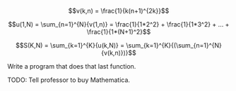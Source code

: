 $$v(k,n) = \frac{1}{k(n+1)^{2k}}$$

$$u(1,N) = \sum_{n=1}^{N}{v(1,n)} = \frac{1}{1*2^2} + \frac{1}{1*3^2} + ... + \frac{1}{1*(N+1)^2}$$

$$S(K,N) = \sum_{k=1}^{K}{u(k,N)} = \sum_{k=1}^{K}{(\sum_{n=1}^{N}{v(k,n)})}$$

Write a program that does that last function. 

TODO: Tell professor to buy Mathematica.
